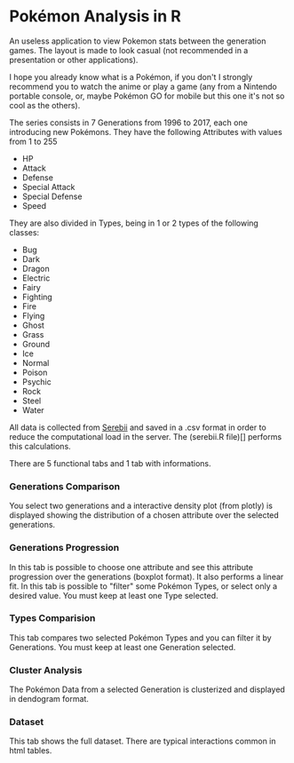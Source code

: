 # Pokémon Analysis in R

An useless application to view Pokemon stats between the generation games. The layout is made to look casual (not recommended in a presentation or other applications).

I hope you already know what is a Pokémon, if you don't I strongly recommend you to watch the anime or play a game (any from a Nintendo portable console, or, maybe Pokémon GO for mobile but this one it's not so cool as the others).

The series consists in 7 Generations from 1996 to 2017, each one introducing new Pokémons.
They have the following Attributes with values from 1 to 255
- HP
- Attack
- Defense
- Special Attack
- Special Defense
- Speed

They are also divided in Types, being in 1 or 2 types of the following classes:

- Bug
- Dark
- Dragon
- Electric
- Fairy
- Fighting
- Fire
- Flying
- Ghost
- Grass
- Ground
- Ice
- Normal
- Poison
- Psychic
- Rock
- Steel
- Water

All data is collected from [Serebii](https://www.serebii.net) and saved in a .csv format in order to reduce the computational load in the server. The (serebii.R file)[] performs this calculations.

There are 5 functional tabs and 1 tab with informations.

### Generations Comparison
You select two generations and a interactive density plot (from plotly) is displayed showing the distribution of a chosen attribute over the selected generations.

### Generations Progression
In this tab is possible to choose one attribute and see this attribute progression over the generations (boxplot format). It also performs a linear fit.
In this tab is possible to "filter" some Pokémon Types, or select only a desired value. You must keep at least one Type selected.

### Types Comparision
This tab compares two selected Pokémon Types and you can filter it by Generations. You must keep at least one Generation selected.

### Cluster Analysis
The Pokémon Data from a selected Generation is clusterized and displayed in dendogram format.

### Dataset
This tab shows the full dataset. There are typical interactions common in html tables.
